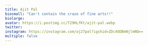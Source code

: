 ```yaml
---
title: Ajit Pal
biosmall: "Can't contain the craze of fine arts!!"
biolarge:
avatar: https://i.postimg.cc/T29HLfKt/ajit-pal.webp
twitter:
instagram: https://instagram.com/aj27pal?igshid=ZDc4ODBmNjlmNQ==
multiple: false
---
```

